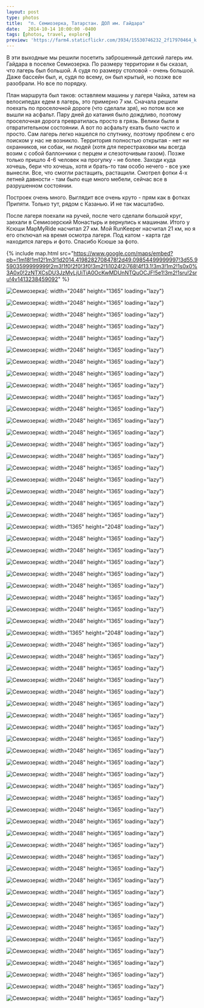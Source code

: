 ```yaml
---
layout: post
type: photos
title:  "п. Семиозерка, Татарстан. ДОЛ им. Гайдара"
date:   2014-10-14 10:00:00 -0400
tags: [photos, travel, explore]
preview: 'https://farm4.staticflickr.com/3934/15530746232_2f17970464_k.jpg'
---
```


В эти выходные мы решили посетить заброшенный детский лагерь им. Гайдара в поселке Семиозерка. По размеру территории я бы сказал, что лагерь был большой. А судя по размеру столовой - очень большой. Даже бассейн был, и, судя по всему, он был крытый, но позже все разобрали. Но все по порядку.

План маршрута был таков: оставляем машины у лагеря Чайка, затем на велосипедах едем в лагерь, это примерно 7 км. Сначала решили поехать по проселочной дороге (что сделали зря), но потом все же вышли на асфальт. Пару дней до катания было дождливо, поэтому проселочная дорога превратилась просто в грязь. Велики были в отвратительном состоянии. А вот по асфальту ехать было чисто и просто. Сам лагерь легко нашелся по спутнику, поэтому проблем с его поиском у нас не возникло. Территория полностью открытая - нет ни охранников, ни собак, ни людей (хотя для перестраховки мы всегда возим с собой баллончики с перцем и слезоточивым газом). Позже только пришло 4-6 человек на прогулку - не более. Заходи куда хочешь, бери что хочешь, хотя и брать-то там особо нечего - все уже вынесли. Все, что смогли растащить, растащили. Смотрел фотки 4-х летней давности - там было еще много мебели, сейчас все в разрушенном состоянии.

Построек очень много. Выглядит все очень круто - прям как в фотках Припяти. Только тут, рядом с Казанью. И не так масштабно.

После лагеря поехали на ручей, после чего сделали большой круг, заехали в Семиозерский Монастырь и вернулись к машинам. Итого у Ксюши MapMyRide насчитал 27 км. Мой RunKeeper насчитал 21 км, но я его отключал на время осмотра лагеря. Под катом - карта где находится лагерь и фото. Спасибо Ксюше за фото.

{% include map.html src="https://www.google.com/maps/embed?pb=!1m18!1m12!1m3!1d2014.4198282708478!2d49.09854499999997!3d55.95903599999999!2m3!1f0!2f0!3f0!3m2!1i1024!2i768!4f13.1!3m3!1m2!1s0x0%3A0x0!2zNTXCsDU3JzMyLjUiTiA0OcKwMDUnNTQuOCJF!5e1!3m2!1sru!2sru!4v1413238459092" %}

![Семиозерка](https://live.staticflickr.com/3948/15530733682_df70ea468d_k.jpg){: width="2048" height="1365" loading="lazy"}

![Семиозерка](https://live.staticflickr.com/5612/14909291344_fc9c727e26_k.jpg){: width="2048" height="1365" loading="lazy"}

![Семиозерка](https://live.staticflickr.com/3938/15344389480_fb052995e0_k.jpg){: width="2048" height="1365" loading="lazy"}

![Семиозерка](https://live.staticflickr.com/3934/15530746232_2f17970464_k.jpg){: width="2048" height="1365" loading="lazy"}

![Семиозерка](https://live.staticflickr.com/3945/15530751192_1b20a9757a_k.jpg){: width="2048" height="1365" loading="lazy"}

![Семиозерка](https://live.staticflickr.com/3951/15344400280_ee614a5d6c_k.jpg){: width="2048" height="1365" loading="lazy"}

![Семиозерка](https://live.staticflickr.com/5606/15530756522_166c71304c_k.jpg){: width="2048" height="1365" loading="lazy"}

![Семиозерка](https://live.staticflickr.com/3948/14909734033_82881c4f5d_k.jpg){: width="2048" height="1365" loading="lazy"}

![Семиозерка](https://live.staticflickr.com/3936/14909323974_9228d856c2_k.jpg){: width="2048" height="1365" loading="lazy"}

![Семиозерка](https://live.staticflickr.com/3927/14909747903_ea89af301c_k.jpg){: width="2048" height="1365" loading="lazy"}

![Семиозерка](https://live.staticflickr.com/3928/14909334734_56425fd609_k.jpg){: width="2048" height="1365" loading="lazy"}

![Семиозерка](https://live.staticflickr.com/3938/14909340904_5d0b34ee9c_k.jpg){: width="2048" height="1365" loading="lazy"}

![Семиозерка](https://live.staticflickr.com/3935/14909344694_51c17896f8_k.jpg){: width="2048" height="1365" loading="lazy"}

![Семиозерка](https://live.staticflickr.com/3943/14909768593_0c155b6262_k.jpg){: width="2048" height="1365" loading="lazy"}

![Семиозерка](https://live.staticflickr.com/5601/14909789273_88b877ca34_k.jpg){: width="2048" height="1365" loading="lazy"}

![Семиозерка](https://live.staticflickr.com/3937/15530821002_48756c6fff_k.jpg){: width="2048" height="1365" loading="lazy"}

![Семиозерка](https://live.staticflickr.com/3929/14909376494_35e1678ac7_k.jpg){: width="2048" height="1365" loading="lazy"}

![Семиозерка](https://live.staticflickr.com/5608/15530833222_cdce9db6c9_k.jpg){: width="2048" height="1365" loading="lazy"}

![Семиозерка](https://live.staticflickr.com/5599/15530839932_15fb22c176_k.jpg){: width="2048" height="1365" loading="lazy"}

![Семиозерка](https://live.staticflickr.com/5605/14909815953_9c32c54085_k.jpg){: width="2048" height="1365" loading="lazy"}

![Семиозерка](https://live.staticflickr.com/3946/14909399804_8ee0768fe4_k.jpg){: width="1365" height="2048" loading="lazy"}

![Семиозерка](https://live.staticflickr.com/5610/14909402394_428cf8b028_k.jpg){: width="2048" height="1365" loading="lazy"}

![Семиозерка](https://live.staticflickr.com/3928/15530853522_a5eef33779_k.jpg){: width="2048" height="1365" loading="lazy"}

![Семиозерка](https://live.staticflickr.com/5600/14909830443_a75cfffd16_k.jpg){: width="2048" height="1365" loading="lazy"}

![Семиозерка](https://live.staticflickr.com/5600/14909839383_05c7dd0130_k.jpg){: width="2048" height="1365" loading="lazy"}

![Семиозерка](https://live.staticflickr.com/5614/15344515670_cb12baf10c_k.jpg){: width="2048" height="1365" loading="lazy"}

![Семиозерка](https://live.staticflickr.com/5598/14909853013_2712bbec35_k.jpg){: width="2048" height="1365" loading="lazy"}

![Семиозерка](https://live.staticflickr.com/5614/14909959053_977f3ad73b_k.jpg){: width="2048" height="1365" loading="lazy"}

![Семиозерка](https://live.staticflickr.com/3941/15344542070_2fafff3a8f_k.jpg){: width="2048" height="1365" loading="lazy"}

![Семиозерка](https://live.staticflickr.com/3929/15530904442_02f13ec08f_k.jpg){: width="1365" height="2048" loading="lazy"}

![Семиозерка](https://live.staticflickr.com/3944/15530907832_7255f83877_k.jpg){: width="2048" height="1365" loading="lazy"}

![Семиозерка](https://live.staticflickr.com/3939/15530910902_d551cc2fef_k.jpg){: width="2048" height="1365" loading="lazy"}

![Семиозерка](https://live.staticflickr.com/3929/14909465294_2a53225541_k.jpg){: width="2048" height="1365" loading="lazy"}

![Семиозерка](https://live.staticflickr.com/3935/14909895183_fec47ee078_k.jpg){: width="2048" height="1365" loading="lazy"}

![Семиозерка](https://live.staticflickr.com/3932/15530929492_b12b826458_k.jpg){: width="2048" height="1365" loading="lazy"}

![Семиозерка](https://live.staticflickr.com/3950/14909488734_0e07c21a4a_k.jpg){: width="2048" height="1365" loading="lazy"}

![Семиозерка](https://live.staticflickr.com/5614/15530945112_e831c70ad1_k.jpg){: width="2048" height="1365" loading="lazy"}

![Семиозерка](https://live.staticflickr.com/5604/15344599000_1ec9097a24_k.jpg){: width="2048" height="1365" loading="lazy"}

![Семиозерка](https://live.staticflickr.com/3936/14909512254_0976ee203f_k.jpg){: width="2048" height="1365" loading="lazy"}

![Семиозерка](https://live.staticflickr.com/3937/15506415376_940c4adbd1_k.jpg){: width="2048" height="1365" loading="lazy"}

![Семиозерка](https://live.staticflickr.com/3931/14909516984_bf78503ecd_k.jpg){: width="2048" height="1365" loading="lazy"}

![Семиозерка](https://live.staticflickr.com/5600/15344613400_09afc54b9b_k.jpg){: width="2048" height="1365" loading="lazy"}

![Семиозерка](https://live.staticflickr.com/3932/15530131855_08b76a03b2_k.jpg){: width="2048" height="1365" loading="lazy"}

![Семиозерка](https://live.staticflickr.com/3950/14909525154_a1762dcbf5_k.jpg){: width="2048" height="1365" loading="lazy"}

![Семиозерка](https://live.staticflickr.com/5612/14909951273_b01bc9c869_k.jpg){: width="2048" height="1365" loading="lazy"}

![Семиозерка](https://live.staticflickr.com/3941/14909531734_8bfd0db6c3_k.jpg){: width="2048" height="1365" loading="lazy"}

![Семиозерка](https://live.staticflickr.com/3933/15344626940_55d4a27010_k.jpg){: width="2048" height="1365" loading="lazy"}

![Семиозерка](https://live.staticflickr.com/5612/15344633250_34ed9855d2_k.jpg){: width="2048" height="1365" loading="lazy"}

![Семиозерка](https://live.staticflickr.com/5598/14909966693_5a40d58362_k.jpg){: width="2048" height="1365" loading="lazy"}

![Семиозерка](https://live.staticflickr.com/5607/15344000438_72856fcd43_k.jpg){: width="2048" height="1365" loading="lazy"}

![Семиозерка](https://live.staticflickr.com/5603/15344644610_456e2dc6e4_k.jpg){: width="2048" height="1365" loading="lazy"}

![Семиозерка](https://live.staticflickr.com/3942/15344144687_248dac287a_k.jpg){: width="2048" height="1365" loading="lazy"}

![Семиозерка](https://live.staticflickr.com/3939/15344651390_8b94c4c6bb_k.jpg){: width="2048" height="1365" loading="lazy"}

![Семиозерка](https://live.staticflickr.com/5613/15527459511_3c811aff25_k.jpg){: width="2048" height="1365" loading="lazy"}

![Семиозерка](https://live.staticflickr.com/3936/15344015538_7ea696e5f6_k.jpg){: width="2048" height="1365" loading="lazy"}

![Семиозерка](https://live.staticflickr.com/5602/15527466321_12aae2ea20_k.jpg){: width="2048" height="1365" loading="lazy"}

![Семиозерка](https://live.staticflickr.com/5600/15344158117_edd1e8eefd_k.jpg){: width="2048" height="1365" loading="lazy"}

![Семиозерка](https://live.staticflickr.com/5601/15344161837_dafd10fdfb_k.jpg){: width="2048" height="1365" loading="lazy"}

![Семиозерка](https://live.staticflickr.com/3939/15344164177_1eeea10bd0_k.jpg){: width="2048" height="1365" loading="lazy"}

![Семиозерка](https://live.staticflickr.com/5609/15344032278_e99b5f0111_k.jpg){: width="2048" height="1365" loading="lazy"}

![Семиозерка](https://live.staticflickr.com/3932/14909281684_edbc0ba2e9_k.jpg){: width="2048" height="1365" loading="lazy"}

